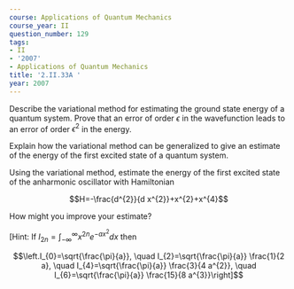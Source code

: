 ```yaml
---
course: Applications of Quantum Mechanics
course_year: II
question_number: 129
tags:
- II
- '2007'
- Applications of Quantum Mechanics
title: '2.II.33A '
year: 2007
---
```



Describe the variational method for estimating the ground state energy of a quantum system. Prove that an error of order $\epsilon$ in the wavefunction leads to an error of order $\epsilon^{2}$ in the energy.

Explain how the variational method can be generalized to give an estimate of the energy of the first excited state of a quantum system.

Using the variational method, estimate the energy of the first excited state of the anharmonic oscillator with Hamiltonian

$$H=-\frac{d^{2}}{d x^{2}}+x^{2}+x^{4}$$

How might you improve your estimate?

[Hint: If $I_{2 n}=\int_{-\infty}^{\infty} x^{2 n} e^{-a x^{2}} d x$ then

$$\left.I_{0}=\sqrt{\frac{\pi}{a}}, \quad I_{2}=\sqrt{\frac{\pi}{a}} \frac{1}{2 a}, \quad I_{4}=\sqrt{\frac{\pi}{a}} \frac{3}{4 a^{2}}, \quad I_{6}=\sqrt{\frac{\pi}{a}} \frac{15}{8 a^{3}}\right]$$